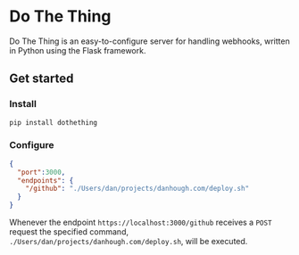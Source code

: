 # Do The Thing

Do The Thing is an easy-to-configure server for handling webhooks, written in
Python using the Flask framework.

## Get started

### Install

```bash
pip install dothething
```

### Configure

```json
{
  "port":3000,
  "endpoints": {
    "/github": "./Users/dan/projects/danhough.com/deploy.sh"
  }
}
```

Whenever the endpoint `https://localhost:3000/github` receives a `POST` request
the specified command, `./Users/dan/projects/danhough.com/deploy.sh`, will be
executed.

